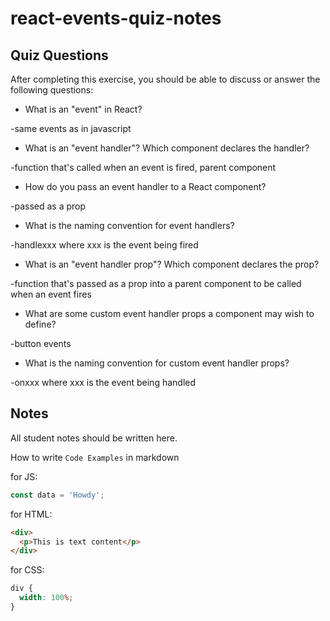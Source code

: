 # react-events-quiz-notes

## Quiz Questions

After completing this exercise, you should be able to discuss or answer the following questions:

- What is an "event" in React?

-same events as in javascript

- What is an "event handler"? Which component declares the handler?

-function that's called when an event is fired, parent component

- How do you pass an event handler to a React component?

-passed as a prop

- What is the naming convention for event handlers?

-handlexxx where xxx is the event being fired

- What is an "event handler prop"? Which component declares the prop?

-function that's passed as a prop into a parent component to be called when an event fires

- What are some custom event handler props a component may wish to define?

-button events

- What is the naming convention for custom event handler props?

-onxxx where xxx is the event being handled

## Notes

All student notes should be written here.

How to write `Code Examples` in markdown

for JS:

```javascript
const data = 'Howdy';
```

for HTML:

```html
<div>
  <p>This is text content</p>
</div>
```

for CSS:

```css
div {
  width: 100%;
}
```
